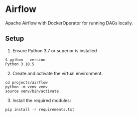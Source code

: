 # Airflow

Apache Airflow with DockerOperator for running DAGs locally.

## Setup

1. Ensure Python 3.7 or superior is installed
```shell
$ python --version
Python 3.10.5
```

2. Create and activate the virtual environment:
```shell
cd projects/airflow
python -m venv venv
source venv/bin/activate
```

3. Install the required modules:
```shell
pip install -r requirements.txt
```
